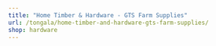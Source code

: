 ```yaml
---
title: "Home Timber & Hardware - GTS Farm Supplies"
url: /tongala/home-timber-and-hardware-gts-farm-supplies/
shop: hardware
---
```

